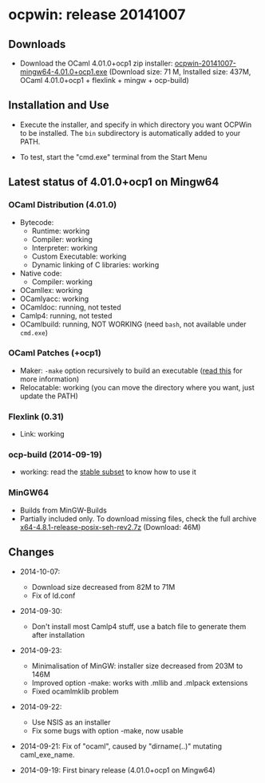 # ocpwin: release 20141007

## Downloads

* Download the OCaml 4.01.0+ocp1 zip installer: 
   [ocpwin-20141007-mingw64-4.01.0+ocp1.exe](http://www.ocamlpro.com/pub/ocpwin/ocpwin-builds/ocpwin-20141007-mingw64-4.01.0+ocp1.exe)
   (Download size: 71 M, Installed size: 437M, OCaml 4.01.0+ocp1 + flexlink + mingw + ocp-build)


## Installation and Use

* Execute the installer, and specify in which directory you want
OCPWin to be installed. The `bin` subdirectory is automatically added
to your PATH.

* To test, start the "cmd.exe" terminal from the Start Menu

## Latest status of 4.01.0+ocp1 on Mingw64

### OCaml Distribution (4.01.0)
* Bytecode:
  * Runtime: working
  * Compiler: working
  * Interpreter: working
  * Custom Executable: working
  * Dynamic linking of C libraries: working
* Native code:
  * Compiler: working
* OCamllex: working
* OCamlyacc: working
* OCamldoc: running, not tested
* Camlp4: running, not tested
* OCamlbuild: running, NOT WORKING (need `bash`, not available under `cmd.exe`)

### OCaml Patches (+ocp1)

* Maker: `-make` option recursively to build an executable 
  ([read this](https://github.com/OCamlPro/ocpwin-distrib/blob/master/Usage/Readme.md)
   for more information)
* Relocatable: working (you can move the directory where you want, just
update the PATH)


### Flexlink (0.31)
* Link: working

### ocp-build (2014-09-19)
* working: read the [stable subset](https://github.com/OCamlPro/ocpwin-distrib/blob/master/ocp-build/minimal.md) to know how to use it

### MinGW64

* Builds from MinGW-Builds
* Partially included only. To download missing files, check the full
 archive [x64-4.8.1-release-posix-seh-rev2.7z](http://www.ocamlpro.com/pub/ocpwin/mingw-builds/x64-4.8.1-release-posix-seh-rev2.7z) (Download: 46M)

## Changes

* 2014-10-07:
  * Download size decreased from 82M to 71M
  * Fix of ld.conf

* 2014-09-30:
  * Don't install most Camlp4 stuff, use a batch file to generate them after
    installation

* 2014-09-23:
  * Minimalisation of MinGW: installer size decreased from 203M to 146M
  * Improved option -make: works with .mllib and .mlpack extensions
  * Fixed ocamlmklib problem

* 2014-09-22: 
  * Use NSIS as an installer
  * Fix some bugs with option -make, now usable
* 2014-09-21: Fix of "ocaml", caused by "dirname(..)" mutating caml_exe_name.
* 2014-09-19: First binary release (4.01.0+ocp1 on Mingw64)

  
